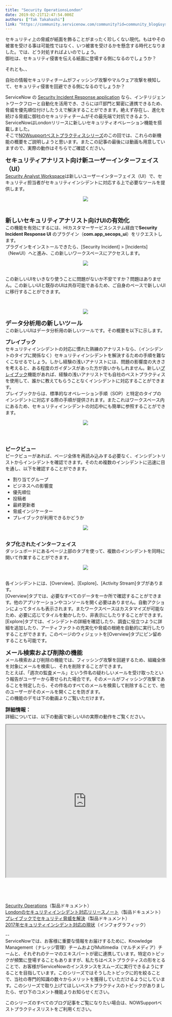 ```yaml
---
title: "Security OperationsLondon"
date: 2019-02-21T12:47:54.000Z
authors: ["Tak Takahashi"]
link: "https://community.servicenow.com/community?id=community_blog&sys_id=7dfbb7f8dbb367802be0a851ca9619ba"
---
```

<p>セキュリティ上の脅威が紙面を飾ることがまったく珍しくない現代。もはやその被害を受ける事は可能性ではなく、いつ被害を受けるかを懸念する時代となりました。では、どう対処すればよいのでしょう。<br />御社は、セキュリティ侵害を伝える紙面に登場する側になるのでしょうか&#xff1f;</p>
<p>それとも、、</p>
<p>自社の情報セキュリティチームがフィッシング攻撃やマルウェア攻撃を検知して、セキュリティ侵害を回避できる側になるのでしょうか&#xff1f;</p>
<p>ServiceNow の <a href="https://docs.servicenow.com/bundle/london-security-management/page/product/security-incident-response/reference/sir-landing-page.html" rel="nofollow">Security Incident Response application</a> なら、インテリジェントワークフローと自動化を活用でき、さらにはIT部門と緊密に連携できるため、脅威を優先順位付けしたうえで解決することができます。絶えず存在し、進化を続ける脅威に御社のセキュリティチームがその最先端で対抗できるよう、ServiceNowはLondonリリースに新しいセキュリティオペレーション機能を搭載しました。<br />そこで<a href="https://community.servicenow.com/community?id&#61;community_blog&amp;sys_id&#61;6e7d6269dbd0dbc01dcaf3231f9619c0" rel="nofollow">NOWsupportベストプラクティスシリーズ</a>のこの回では、これらの新機能の概要をご説明しようと思います。またこの記事の最後には動画も用意していますので、実際の動作はそちらでご確認ください。</p>
<p><span style="font-size: 14pt;"><strong>セキュリティアナリスト向け新ユーザーインターフェイス&#xff08;UI&#xff09;</strong></span><br /><a href="https://docs.servicenow.com/bundle/london-security-management/page/product/security-incident-response/concept/sir-new-ui.html" rel="nofollow">Security Analyst Workspace</a>は新しいユーザーインターフェイス&#xff08;UI&#xff09;で、セキュリティ担当者がセキュリティインシデントに対応する上で必要なツールを提供します。</p>
<p style="text-align: center;"><img style="max-width: 100%; max-height: 480px;" src="https://community.servicenow.com/bda87ff8db7367802be0a851ca961963.iix" /></p>
<p> </p>
<p><span style="font-size: 14pt;"><strong>新しいセキュリティアナリスト向けUIの有効化</strong></span><br />この機能を有効にするには、HIカスタマーサービスシステム経由で<strong>Security Incident Response UI</strong> のプラグイン&#xff08;<strong>com.app_secops_ui</strong>&#xff09;をリクエストします。<br />プラグインをインストールできたら、[Security Incident] &gt; [Incidents]&#xff08;NewUI&#xff09;へと進み、この新しいワークスペースにアクセスします。</p>
<p style="text-align: center;"><img style="max-width: 100%; max-height: 480px;" src="https://community.servicenow.com/ae99ffbcdb7367802be0a851ca961941.iix" /></p>
<p><br />この新しいUIをいきなり使うことに問題がないか不安ですか&#xff1f;問題はありません。この新しいUIと既存のUIは共存可能であるため、ご自身のペースで新しいUIに移行することができます。</p>
<p> </p>
<p style="text-align: center;"><img src="https://community.servicenow.com/30f973b0dbb367802be0a851ca9619d7.iix" /></p>
<p><span style="font-size: 14pt;"><strong>データ分析用の新しいツール</strong></span><br />この新しいUIはデータ分析用の新しいツールです。その概要を以下に示します。</p>
<p><strong><span style="font-size: 12pt;">プレイブック</span></strong><br />セキュリティインシデントの対応に慣れた熟練のアナリストなら、&#xff08;インシデントのタイプに関係なく&#xff09;セキュリティインシデントを解決するための手順を難なくこなせるでしょう。しかし経験の浅いアナリストには、問題の影響度の大きさを考えると、ある程度のガイダンスがあった方が良いかもしれません。新しい<a href="https://docs.servicenow.com/bundle/london-security-management/page/product/security-incident-response/task/use-the-playbook.html" rel="nofollow">プレイブック</a>機能があれば、経験の浅いアナリストでも自社のベストプラクティスを使用して、誰かに教えてもらうことなくインシデントに対応することができます。<br />プレイブックからは、標準的なオペレーション手順&#xff08;SOP&#xff09;と特定のタイプのインシデントに対応する際の手順が提供されます。またこれはワークスペース内にあるため、セキュリティインシデントの対応中にも簡単に参照することができます。</p>
<p style="text-align: center;"><img src="https://community.servicenow.com/5d8af374dbb367802be0a851ca961974.iix" /></p>
<p> </p>
<p><br /><span style="font-size: 12pt;"><strong>ピークビュー</strong></span><br />ピークビューがあれば、ページ全体を再読み込みする必要なく、インシデントリストからインシデントを確認できます。そのため複数のインシデントに迅速に目を通し、以下を確認することができます。</p>
<ul><li>割り当てグループ</li><li>ビジネスへの影響度</li><li>優先順位</li><li>投稿者</li><li>最終更新者</li><li>脅威インジケーター</li><li>プレイブックが利用できるかどうか</li></ul>
<p style="text-align: center;"><img src="https://community.servicenow.com/98da3fb4dbb367802be0a851ca961939.iix" /></p>
<p><br /><strong><span style="font-size: 12pt;">タブ化されたインターフェイス</span></strong><br />ダッシュボードにあるページ上部のタブを使って、複数のインシデントを同時に開いて作業することができます。</p>
<p style="text-align: center;"><img src="https://community.servicenow.com/bbfa3bf4dbb367802be0a851ca9619f2.iix" /></p>
<p><br />各インシデントには、[Overview]、[Explore]、[Activity Stream]タブがあります。<br />[Overview]タブでは、必要なすべてのデータを一か所で確認することができます。他のアプリケーションやコンソールを開く必要はありません。自動アクションによってタイルも表示されます。またワークスペースはカスタマイズが可能なため、必要に応じてタイルを動かしたり、非表示にしたりすることができます。<br />[Explore]タブでは、インシデントの詳細を確認したり、調査に役立つように詳細を追加したり、アーティファクトの充実化や脅威の根絶を自動的に実行したりすることができます。このページのウィジェットを[Overview]タブにピン留めすることも可能です。</p>
<p><span style="font-size: 14pt;"><strong>メール検索および削除の機能</strong></span><br />メール検索および削除の機能では、フィッシング攻撃を回避するため、組織全体を対象にメールを検索し、それを削除することができます。<br />たとえば、「週次の監査メール」という件名の疑わしいメールを受け取ったという報告がユーザーから寄せられた場合です。そのメールがフィッシング攻撃であることを特定したら、その件名のすべてのメールを検索して削除することで、他のユーザーがそのメールを開くことを防ぎます。<br />この機能のデモは下の動画よりご覧いただけます。</p>
<p><strong><span style="font-size: 12pt;">詳細情報&#xff1a;</span></strong><br />詳細については、以下の動画で新しいUIの実際の動作をご覧ください。</p>
<p style="text-align: center;"><iframe id="video_tinymce" style="width: 100%; height: 480px;" src="https://www.youtube.com/embed/vjU2NiRRcw4"></iframe></p>
<p> </p>
<p> </p>
<p><a href="https://docs.servicenow.com/bundle/london-security-management/page/product/planning-and-policy/concept/c_SecurityManagement.html" rel="nofollow">Security Operations</a>&#xff08;製品ドキュメント&#xff09;<br /><a href="https://docs.servicenow.com/bundle/london-release-notes/page/release-notes/security-operations/secops-sec-inc-resp-rn.html" rel="nofollow">Londonのセキュリティインシデント対応リリースノート</a>&#xff08;製品ドキュメント&#xff09;<br /><a href="https://docs.servicenow.com/bundle/london-security-management/page/product/security-incident-response/task/use-the-playbook.html" rel="nofollow">プレイブックでセキュリティ脅威を解決</a>&#xff08;製品ドキュメント&#xff09;<br /><a href="https://www.servicenow.com/content/dam/servicenow-assets/public/en-us/doc-type/resource-center/infographic/info-security-service.pdf" rel="nofollow">2017年セキュリティインシデント対応の現状</a>&#xff08;インフォグラフィック&#xff09;</p>
<p>--<br />ServiceNowでは、お客様に重要な情報をお届けするために、Knowledge Management&#xff08;ナレッジ管理&#xff09;チームおよびMultimedia&#xff08;マルチメディア&#xff09;チームと、それぞれのテーマのエキスパートが密に連携しています。特定のトピックが頻繁に登場することもありますが、私たちはベストプラクティスの形をとることで、お客様がServiceNowのインスタンスをスムーズに実行できるようにすることを目指しています。このシリーズではそうしたトピックに的を絞ることで、当社の専門的知識の数々からメリットを獲得していただけるようにしています。このシリーズで取り上げてほしいベストプラクティスのトピックがありましたら、ぜひ下のコメント機能よりお知らせください。</p>
<p>このシリーズのすべてのブログ記事をご覧になりたい場合は、NOWSupportベストプラクティスリストをご利用ください。</p>